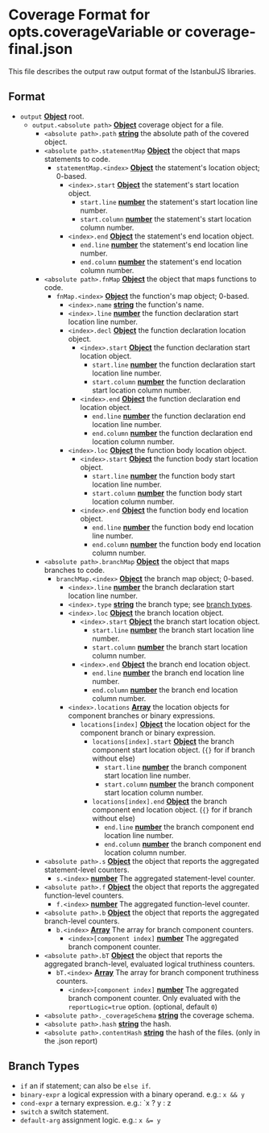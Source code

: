 # Coverage Format for opts.coverageVariable or coverage-final.json

This file describes the output raw output format of the IstanbulJS libraries.

## Format

-   `output` **[Object][1]** root.
    -   `output.<absolute path>` **[Object][1]** coverage object for a file.
        -   `<absolute path>.path` **[string][2]** the absolute path of the covered object.
        -   `<absolute path>.statementMap` **[Object][1]** the object that maps statements to code.
            -   `statementMap.<index>` **[Object][1]** the statement's location object; 0-based.
                -   `<index>.start` **[Object][1]** the statement's start location object.
                    -   `start.line` **[number][3]** the statement's start location line number.
                    -   `start.column` **[number][3]** the statement's start location column number.
                -   `<index>.end` **[Object][1]** the statement's end location object.
                    -   `end.line` **[number][3]** the statement's end location line number.
                    -   `end.column` **[number][3]** the statement's end location column number.
        -   `<absolute path>.fnMap` **[Object][1]** the object that maps functions to code.
            -   `fnMap.<index>` **[Object][1]** the function's map object; 0-based.
                -   `<index>.name` **[string][2]** the function's name.
                -   `<index>.line` **[number][3]** the function declaration start location line number.
                -   `<index>.decl` **[Object][1]** the function declaration location object.
                    -   `<index>.start` **[Object][1]** the function declaration start location object.
                        -   `start.line` **[number][3]** the function declaration start location line number.
                        -   `start.column` **[number][3]** the function declaration start location column number.
                    -   `<index>.end` **[Object][1]** the function declaration end location object.
                        -   `end.line` **[number][3]** the function declaration end location line number.
                        -   `end.column` **[number][3]** the function declaration end location column number.
                -   `<index>.loc` **[Object][1]** the function body location object.
                    -   `<index>.start` **[Object][1]** the function body start location object.
                        -   `start.line` **[number][3]** the function body start location line number.
                        -   `start.column` **[number][3]** the function body start location column number.
                    -   `<index>.end` **[Object][1]** the function body end location object.
                        -   `end.line` **[number][3]** the function body end location line number.
                        -   `end.column` **[number][3]** the function body end location column number.
        -   `<absolute path>.branchMap` **[Object][1]** the object that maps branches to code.
            -   `branchMap.<index>` **[Object][1]** the branch map object; 0-based.
                -   `<index>.line` **[number][3]** the branch declaration start location line number.
                -   `<index>.type` **[string][2]** the branch type; see [branch types][5].
                -   `<index>.loc` **[Object][1]** the branch location object.
                    -   `<index>.start` **[Object][1]** the branch start location object.
                        -   `start.line` **[number][3]** the branch start location line number.
                        -   `start.column` **[number][3]** the branch start location column number.
                    -   `<index>.end` **[Object][1]** the branch end location object.
                        -   `end.line` **[number][3]** the branch end location line number.
                        -   `end.column` **[number][3]** the branch end location column number.
                -   `<index>.locations` **[Array][4]** the location objects for component branches or binary expressions.
                    -   `locations[index]` **[Object][1]** the location object for the component branch or binary expression.
                        -   `locations[index].start` **[Object][1]** the branch component start location object. (`{}` for if branch without else)
                            -   `start.line` **[number][3]** the branch component start location line number.
                            -   `start.column` **[number][3]** the branch component start location column number.
                        -   `locations[index].end` **[Object][1]** the branch component end location object. (`{}` for if branch without else)
                            -   `end.line` **[number][3]** the branch component end location line number.
                            -   `end.column` **[number][3]** the branch component end location column number.
        -   `<absolute path>.s` **[Object][1]** the object that reports the aggregated statement-level counters.
            -   `s.<index>` **[number][3]** The aggregated statement-level counter.
        -   `<absolute path>.f` **[Object][1]** the object that reports the aggregated function-level counters.
            -   `f.<index>` **[number][3]** The aggregated function-level counter.
        -   `<absolute path>.b` **[Object][1]** the object that reports the aggregated branch-level counters.
            -   `b.<index>` **[Array][4]** The array for branch component counters.
                -   `<index>[component index]` **[number][3]** The aggregated branch component counter.
        -   `<absolute path>.bT` **[Object][1]** the object that reports the aggregated branch-level, evaluated logical truthiness counters.
            -   `bT.<index>` **[Array][4]** The array for branch component truthiness counters.
                -   `<index>[component index]` **[number][3]** The aggregated branch component counter. Only evaluated with the `reportLogic=true` option. (optional, default `0`)
        -   `<absolute path>._coverageSchema` **[string][2]** the coverage schema.
        -   `<absolute path>.hash` **[string][2]** the hash.
        -   `<absolute path>.contentHash` **[string][2]** the hash of the files. (only in the .json report)

## Branch Types

- `if`  an if statement; can also be `else if`.
- `binary-expr`  a logical expression with a binary operand. e.g.: `x && y`
- `cond-expr`  a ternary expression. e.g.: `x ? y : z
- `switch`  a switch statement.
- `default-arg`  assignment logic. e.g.: `x &= y`

[1]: https://developer.mozilla.org/docs/Web/JavaScript/Reference/Global_Objects/Object

[2]: https://developer.mozilla.org/docs/Web/JavaScript/Reference/Global_Objects/String

[3]: https://developer.mozilla.org/docs/Web/JavaScript/Reference/Global_Objects/Number

[4]: https://developer.mozilla.org/docs/Web/JavaScript/Reference/Global_Objects/Array

[5]: #branch-types
